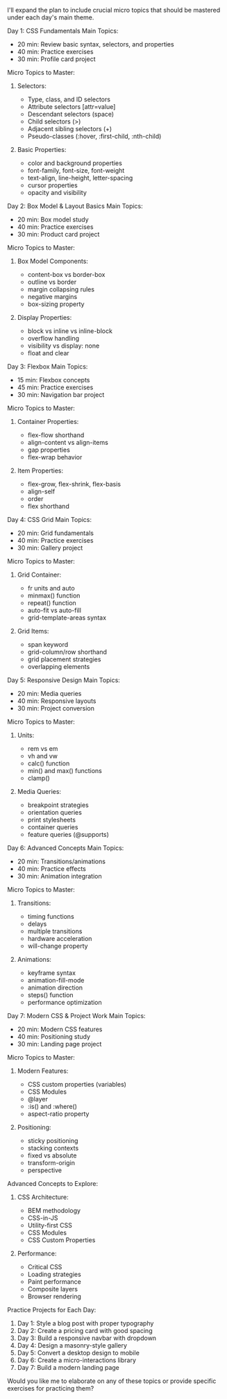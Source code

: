I'll expand the plan to include crucial micro topics that should be mastered under each day's main theme.

Day 1: CSS Fundamentals
Main Topics:

- 20 min: Review basic syntax, selectors, and properties
- 40 min: Practice exercises
- 30 min: Profile card project

Micro Topics to Master:

1. Selectors:
   - Type, class, and ID selectors
   - Attribute selectors [attr=value]
   - Descendant selectors (space)
   - Child selectors (>)
   - Adjacent sibling selectors (+)
   - Pseudo-classes (:hover, :first-child, :nth-child)

2. Basic Properties:
   - color and background properties
   - font-family, font-size, font-weight
   - text-align, line-height, letter-spacing
   - cursor properties
   - opacity and visibility

Day 2: Box Model & Layout Basics
Main Topics:

- 20 min: Box model study
- 40 min: Practice exercises
- 30 min: Product card project

Micro Topics to Master:

1. Box Model Components:
   - content-box vs border-box
   - outline vs border
   - margin collapsing rules
   - negative margins
   - box-sizing property

2. Display Properties:
   - block vs inline vs inline-block
   - overflow handling
   - visibility vs display: none
   - float and clear

Day 3: Flexbox
Main Topics:

- 15 min: Flexbox concepts
- 45 min: Practice exercises
- 30 min: Navigation bar project

Micro Topics to Master:

1. Container Properties:
   - flex-flow shorthand
   - align-content vs align-items
   - gap properties
   - flex-wrap behavior

2. Item Properties:
   - flex-grow, flex-shrink, flex-basis
   - align-self
   - order
   - flex shorthand

Day 4: CSS Grid
Main Topics:

- 20 min: Grid fundamentals
- 40 min: Practice exercises
- 30 min: Gallery project

Micro Topics to Master:

1. Grid Container:
   - fr units and auto
   - minmax() function
   - repeat() function
   - auto-fit vs auto-fill
   - grid-template-areas syntax

2. Grid Items:
   - span keyword
   - grid-column/row shorthand
   - grid placement strategies
   - overlapping elements

Day 5: Responsive Design
Main Topics:

- 20 min: Media queries
- 40 min: Responsive layouts
- 30 min: Project conversion

Micro Topics to Master:

1. Units:
   - rem vs em
   - vh and vw
   - calc() function
   - min() and max() functions
   - clamp()

2. Media Queries:
   - breakpoint strategies
   - orientation queries
   - print stylesheets
   - container queries
   - feature queries (@supports)

Day 6: Advanced Concepts
Main Topics:

- 20 min: Transitions/animations
- 40 min: Practice effects
- 30 min: Animation integration

Micro Topics to Master:

1. Transitions:
   - timing functions
   - delays
   - multiple transitions
   - hardware acceleration
   - will-change property

2. Animations:
   - keyframe syntax
   - animation-fill-mode
   - animation direction
   - steps() function
   - performance optimization

Day 7: Modern CSS & Project Work
Main Topics:

- 20 min: Modern CSS features
- 40 min: Positioning study
- 30 min: Landing page project

Micro Topics to Master:

1. Modern Features:
   - CSS custom properties (variables)
   - CSS Modules
   - @layer
   - :is() and :where()
   - aspect-ratio property

2. Positioning:
   - sticky positioning
   - stacking contexts
   - fixed vs absolute
   - transform-origin
   - perspective

Advanced Concepts to Explore:

1. CSS Architecture:
   - BEM methodology
   - CSS-in-JS
   - Utility-first CSS
   - CSS Modules
   - CSS Custom Properties

2. Performance:
   - Critical CSS
   - Loading strategies
   - Paint performance
   - Composite layers
   - Browser rendering

Practice Projects for Each Day:

1. Day 1: Style a blog post with proper typography
2. Day 2: Create a pricing card with good spacing
3. Day 3: Build a responsive navbar with dropdown
4. Day 4: Design a masonry-style gallery
5. Day 5: Convert a desktop design to mobile
6. Day 6: Create a micro-interactions library
7. Day 7: Build a modern landing page

Would you like me to elaborate on any of these topics or provide specific exercises for practicing them?

